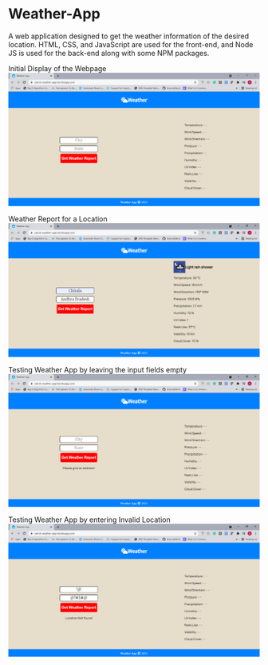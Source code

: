 # Weather-App
A web application designed to get the weather information of the desired location. HTML, CSS, and JavaScript are used for the front-end, and Node JS is used for the back-end along with some NPM packages.

Initial Display of the Webpage
![initial-display-of-webpage](Screenshots/Initial-display.png)

Weather Report for a Location
![weather-report-for-a-location](Screenshots/Weather-report.png)

Testing Weather App by leaving the input fields empty
![empty-fields-test](Screenshots/Empty-Fields-Test.png)

Testing Weather App by entering Invalid Location
![invalid-location-test](Screenshots/Invalid-Location-Test.png)
